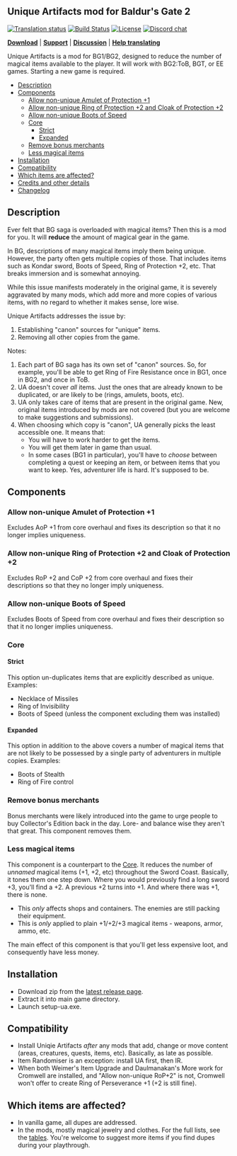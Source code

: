 ## Unique Artifacts mod for Baldur's Gate 2

[![Translation status](https://tra.bgforge.net/widgets/infinity-engine/-/unique-artifacts/svg-badge.svg)](https://tra.bgforge.net/projects/infinity-engine/unique-artifacts/)
[![Build Status](https://golem.bgforge.net/mods/unique-artifacts/status.svg)](https://golem.bgforge.net/mods/unique-artifacts)
[![License](https://img.shields.io/badge/license-CC%20BY--NC--SA%204.0-blue.svg)](https://creativecommons.org/licenses/by-nc-sa/4.0/)
[![Discord chat](https://img.shields.io/discord/420268540700917760?logo=discord)](https://discord.gg/4Yqfggm)

[__Download__](https://github.com/BGforgeNet/bg2-uniqueartifacts/releases/latest)
| [__Support__](https://github.com/BGforgeNet/bg2-uniqueartifacts/issues)
| [__Discussion__](https://forum.bgforge.net/viewtopic.php?f=4&t=18&p=37)
| [__Help translating__](https://tra.bgforge.net/projects/infinity-engine/unique-artifacts/)

Unique Artifacts is a mod for BG1/BG2, designed to reduce the number of magical items available to the player. It will work with BG2:ToB, BGT, or EE games. Starting a new game is required.

- [Description](#description)
- [Components](#components)
  - [Allow non-unique Amulet of Protection +1](#allow-non-unique-amulet-of-protection-1)
  - [Allow non-unique Ring of Protection +2 and Cloak of Protection +2](#allow-non-unique-ring-of-protection-2-and-cloak-of-protection-2)
  - [Allow non-unique Boots of Speed](#allow-non-unique-boots-of-speed)
  - [Core](#core)
    - [Strict](#strict)
    - [Expanded](#expanded)
  - [Remove bonus merchants](#remove-bonus-merchants)
  - [Less magical items](#less-magical-items)
- [Installation](#installation)
- [Compatibility](#compatibility)
- [Which items are affected?](#which-items-are-affected)
- [Credits and other details](docs/credits.md)
- [Changelog](docs/changelog.md)

## Description

Ever felt that BG saga is overloaded with magical items? Then this is a mod for you. It will **reduce** the amount of magical gear in the game.

In BG, descriptions of many magical items imply them being unique. However, the party often gets multiple copies of those. That includes items such as Kondar sword, Boots of Speed, Ring of Protection +2, etc. That breaks immersion and is somewhat annoying.

While this issue manifests moderately in the original game, it is severely aggravated by many mods, which add more and more copies of various items, with no regard to whether it makes sense, lore wise.

Unique Artifacts addresses the issue by:
1. Establishing "canon" sources for "unique" items.
1. Removing all other copies from the game.

Notes:
1. Each part of BG saga has its own set of "canon" sources. So, for example, you'll be able to get Ring of Fire Resistance once in BG1, once in BG2, and once in ToB.
1. UA doesn't cover _all_ items. Just the ones that are already known to be duplicated, or are likely to be (rings, amulets, boots, etc).
1. UA only takes care of items that are present in the original game. New, original items introduced by mods are not covered (but you are welcome to make suggestions and submissions).
1. When choosing which copy is "canon", UA generally picks the least accessible one. It means that:
    - You will have to work harder to get the items.
    - You will get them later in game than usual.
    - In some cases (BG1 in particular), you'll have to _choose_ between completing a quest or keeping an item, or between items that you want to keep.
    Yes, adventurer life is hard. It's supposed to be.

## Components

### Allow non-unique Amulet of Protection +1
Excludes AoP +1 from core overhaul and fixes its description so that it no longer implies uniqueness.

### Allow non-unique Ring of Protection +2 and Cloak of Protection +2
Excludes RoP +2 and CoP +2 from core overhaul and fixes their descriptions so that they no longer imply uniqueness.

### Allow non-unique Boots of Speed
Excludes Boots of Speed from core overhaul and fixes their description so that it no longer implies uniqueness.

### Core

#### Strict
This option un-duplicates items that are explicitly described as unique. Examples:
- Necklace of Missiles
- Ring of Invisibility
- Boots of Speed (unless the component excluding them was installed)

#### Expanded
This option in addition to the above covers a number of magical items that are not likely to be possessed by a single party of adventurers in multiple copies.
Examples:
- Boots of Stealth
- Ring of Fire control

### Remove bonus merchants
Bonus merchants were likely introduced into the game to urge people to buy Collector's Edition back in the day. Lore- and balance wise they aren't that great. This component removes them.

### Less magical items
This component is a counterpart to the [Core](#core). It reduces the number of _unnamed_ magical items (+1, +2, etc) throughout the Sword Coast. Basically, it tones them one step down. Where you would previously find a long sword +3, you'll find a +2. A previous +2 turns into +1. And where there was +1, there is none.
- This _only_ affects shops and containers. The enemies are still packing their equipment.
- This is _only_ applied to plain +1/+2/+3 magical items - weapons, armor, ammo, etc.

The main effect of this component is that you'll get less expensive loot, and consequently have less money.

## Installation
- Download zip from the [latest release page](https://github.com/BGforgeNet/bg2-uniqueartifacts/releases/latest).
- Extract it into main game directory.
- Launch setup-ua.exe.

## Compatibility
- Install Uniqie Artifacts _after_ any mods that add, change or move content (areas, creatures, quests, items, etc). Basically, as late as possible.
- Item Randomiser is an exception: install UA first, then IR.
- When both Weimer's Item Upgrade and Daulmanakan's More work for Cromwell are installed, and "Allow non-unique RoP+2" is not, Cromwell won't offer to create Ring of Perseverance +1 (+2 is still fine).

## Which items are affected?
- In vanilla game, all dupes are addressed.
- In the mods, mostly magical jewelry and clothes. For the full lists, see the [tables](/tree/master/ua/items).
You're welcome to suggest more items if you find dupes during your playthrough.
